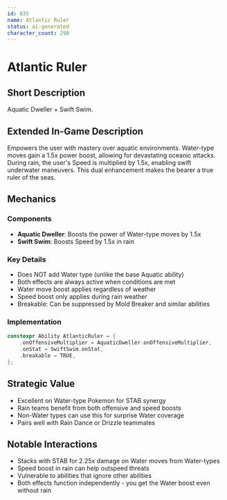 ```yaml
---
id: 835
name: Atlantic Ruler
status: ai-generated
character_count: 290
---
```


# Atlantic Ruler

## Short Description
Aquatic Dweller + Swift Swim.

## Extended In-Game Description
Empowers the user with mastery over aquatic environments. Water-type moves gain a 1.5x power boost, allowing for devastating oceanic attacks. During rain, the user's Speed is multiplied by 1.5x, enabling swift underwater maneuvers. This dual enhancement makes the bearer a true ruler of the seas.

## Mechanics

### Components
- **Aquatic Dweller**: Boosts the power of Water-type moves by 1.5x
- **Swift Swim**: Boosts Speed by 1.5x in rain

### Key Details
- Does NOT add Water type (unlike the base Aquatic ability)
- Both effects are always active when conditions are met
- Water move boost applies regardless of weather
- Speed boost only applies during rain weather
- Breakable: Can be suppressed by Mold Breaker and similar abilities

### Implementation
```c
constexpr Ability AtlanticRuler = {
    .onOffensiveMultiplier = AquaticDweller.onOffensiveMultiplier,
    .onStat = SwiftSwim.onStat,
    .breakable = TRUE,
};
```

## Strategic Value
- Excellent on Water-type Pokemon for STAB synergy
- Rain teams benefit from both offensive and speed boosts
- Non-Water types can use this for surprise Water coverage
- Pairs well with Rain Dance or Drizzle teammates

## Notable Interactions
- Stacks with STAB for 2.25x damage on Water moves from Water-types
- Speed boost in rain can help outspeed threats
- Vulnerable to abilities that ignore other abilities
- Both effects function independently - you get the Water boost even without rain
